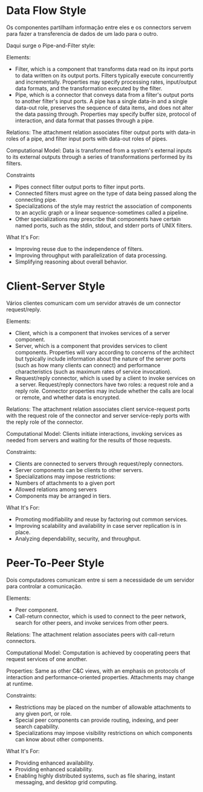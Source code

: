 # Data Flow Style

Os componentes partilham informação entre eles e os connectors servem para fazer a transferencia de dados de um lado para o outro.

Daqui surge o Pipe-and-Filter style:

Elements:

- Filter, which is a component that transforms data read on its input ports to data written on its output ports. Filters typically execute concurrently and incrementally. Properties may specify processing rates, input/output data formats, and the transformation executed by the filter.
- Pipe, which is a connector that conveys data from a filter's output ports to another filter's input ports. A pipe has a single data-in and a single data-out role, preserves the sequence of data items, and does not alter the data passing through. Properties may specify buffer size, protocol of interaction, and data format that passes through a pipe.

Relations: The attachment relation associates filter output ports with data-in roles of a pipe, and filter input ports with data-out roles of pipes.

Computational Model: Data is transformed from a system's external inputs to its external outputs through a series of transformations performed by its filters.

Constraints

- Pipes connect filter output ports to filter input ports.
- Connected filters must agree on the type of data being passed along the connecting pipe.
- Specializations of the style may restrict the association of components to an acyclic graph or a linear sequence-sometimes called a pipeline.
- Other specializations may prescribe that components have certain named ports, such as the stdin, stdout, and stderr ports of UNIX filters.

What It's For:

- Improving reuse due to the independence of filters.
- Improving throughput with parallelization of data processing.
- Simplifying reasoning about overall behavior.

# Client-Server Style

Vários clientes comunicam com um servidor através de um connector request/reply.

Elements:

- Client, which is a component that invokes services of a server component.
- Server, which is a component that provides services to client components. Properties will vary according to concerns of the architect but typically include information about the nature of the server ports (such as how many clients can connect) and performance characteristics (such as maximum rates of service invocation).
- Request/reply connector, which is used by a client to invoke services on a server. Request/reply connectors have two roles: a request role and a reply role. Connector properties may include whether the calls are local or remote, and whether data is encrypted.

Relations: The attachment relation associates client service-request ports with the request role of the connector and server service-reply ports with the reply role of the connector.

Computational Model: Clients initiate interactions, invoking services as needed from servers and waiting for the results of those requests.

Constraints:

- Clients are connected to servers through request/reply connectors.
- Server components can be clients to other servers.
- Specializations may impose restrictions:
- Numbers of attachments to a given port
- Allowed relations among servers
- Components may be arranged in tiers.

What It's For:

- Promoting modifiability and reuse by factoring out common services.
- Improving scalability and availability in case server replication is in place.
- Analyzing dependability, security, and throughput.

# Peer-To-Peer Style

Dois computadores comunicam entre si sem a necessidade de um servidor para controlar a comunicação.

Elements:

- Peer component.
- Call-return connector, which is used to connect to the peer network, search for other peers, and invoke services from other peers.

Relations: The attachment relation associates peers with call-return connectors.

Computational Model: Computation is achieved by cooperating peers that request services of one another.

Properties: Same as other C&C views, with an emphasis on protocols of interaction and performance-oriented properties. Attachments may change at runtime.

Constraints:

- Restrictions may be placed on the number of allowable attachments to any given port, or role.
- Special peer components can provide routing, indexing, and peer search capability.
- Specializations may impose visibility restrictions on which components can know about other components.

What It's For:

- Providing enhanced availability.
- Providing enhanced scalability.
- Enabling highly distributed systems, such as file sharing, instant messaging, and desktop grid computing.
